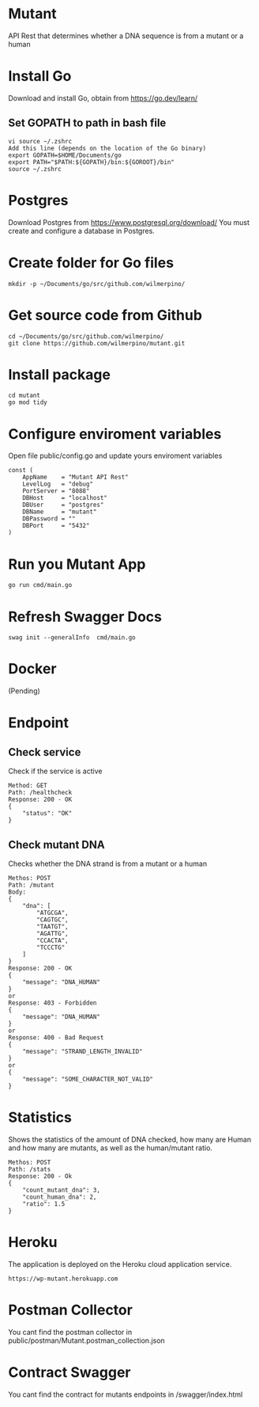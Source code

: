 # Mutant
API Rest that determines whether a DNA sequence is from a mutant or a human

# Install Go
Download and install Go, obtain from https://go.dev/learn/

## Set GOPATH to path in bash file
```
vi source ~/.zshrc
Add this line (depends on the location of the Go binary)
export GOPATH=$HOME/Documents/go
export PATH="$PATH:${GOPATH}/bin:${GOROOT}/bin"
source ~/.zshrc
```
# Postgres
Download Postgres from https://www.postgresql.org/download/
You must create and configure a database in Postgres.

# Create folder for Go files
```
mkdir -p ~/Documents/go/src/github.com/wilmerpino/
```
# Get source code from Github
```
cd ~/Documents/go/src/github.com/wilmerpino/
git clone https://github.com/wilmerpino/mutant.git
```
# Install package
```
cd mutant
go mod tidy
```
# Configure enviroment variables
Open file public/config.go and update yours enviroment variables
```
const (
	AppName    = "Mutant API Rest"
	LevelLog   = "debug"
	PortServer = "8088"
	DBHost     = "localhost"
	DBUser     = "postgres"
	DBName     = "mutant"
	DBPassword = ""
	DBPort     = "5432"
)
```

# Run you Mutant App
```
go run cmd/main.go
```

# Refresh Swagger Docs
```
swag init --generalInfo  cmd/main.go
```

# Docker
(Pending)

# Endpoint
## Check service
Check if the service is active
```
Method: GET
Path: /healthcheck
Response: 200 - OK
{
    "status": "OK"
}
```

## Check mutant DNA
Checks whether the DNA strand is from a mutant or a human
```
Methos: POST
Path: /mutant
Body: 
{
    "dna": [
        "ATGCGA",
        "CAGTGC",
        "TAATGT",
        "AGATTG",
        "CCACTA",
        "TCCCTG"
    ]
}
Response: 200 - OK
{
    "message": "DNA_HUMAN"
}
or
Response: 403 - Forbidden
{
    "message": "DNA_HUMAN"
}
or
Response: 400 - Bad Request
{
    "message": "STRAND_LENGTH_INVALID"
}
or
{
    "message": "SOME_CHARACTER_NOT_VALID"
}
```
# Statistics
Shows the statistics of the amount of DNA checked, how many are Human and how many are mutants, as well as the human/mutant ratio.
```
Methos: POST
Path: /stats
Response: 200 - Ok
{
    "count_mutant_dna": 3,
    "count_human_dna": 2,
    "ratio": 1.5
}
```



# Heroku
The application is deployed on the Heroku cloud application service.
```
https://wp-mutant.herokuapp.com
```

# Postman Collector
You cant find the postman collector in public/postman/Mutant.postman_collection.json

# Contract Swagger
You cant find the contract for mutants endpoints in /swagger/index.html